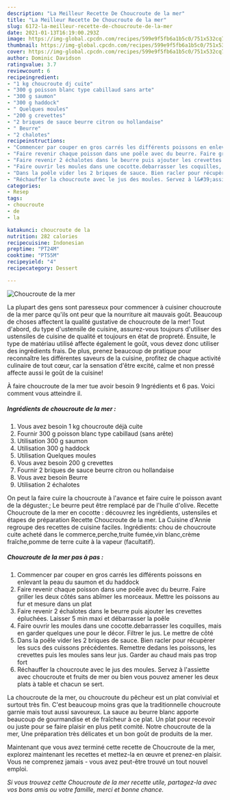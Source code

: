 ```yaml
---
description: "La Meilleur Recette De Choucroute de la mer"
title: "La Meilleur Recette De Choucroute de la mer"
slug: 6172-la-meilleur-recette-de-choucroute-de-la-mer
date: 2021-01-13T16:19:00.293Z
image: https://img-global.cpcdn.com/recipes/599e9f5fb6a1b5c0/751x532cq70/choucroute-de-la-mer-photo-principale-de-la-recette.jpg
thumbnail: https://img-global.cpcdn.com/recipes/599e9f5fb6a1b5c0/751x532cq70/choucroute-de-la-mer-photo-principale-de-la-recette.jpg
cover: https://img-global.cpcdn.com/recipes/599e9f5fb6a1b5c0/751x532cq70/choucroute-de-la-mer-photo-principale-de-la-recette.jpg
author: Dominic Davidson
ratingvalue: 3.7
reviewcount: 6
recipeingredient:
- "1 kg choucroute dj cuite"
- "300 g poisson blanc type cabillaud sans arte"
- "300 g saumon"
- "300 g haddock"
- " Quelques moules"
- "200 g crevettes"
- "2 briques de sauce beurre citron ou hollandaise"
- " Beurre"
- "2 chalotes"
recipeinstructions:
- "Commencer par couper en gros carrés les différents poissons en enlevant la peau du saumon et du haddock"
- "Faire revenir chaque poisson dans une poêle avec du beurre. Faire griller les deux côtés sans abîmer les morceaux. Mettre les poissons au fur et mesure dans un plat"
- "Faire revenir 2 échalotes dans le beurre puis ajouter les crevettes épluchées. Laisser 5 min maxi et débarrasser la poêle"
- "Faire ouvrir les moules dans une cocotte.debarrasser les coquilles, mais en garder quelques une pour le décor. Filtrer le jus. Le mettre de côté"
- "Dans la poêle vider les 2 briques de sauce. Bien racler pour récupèrer les sucs des cuissons précédentes. Remettre dedans les poissons, les crevettes puis les moules sans leur jus. Garder au chaud mais pas trop fort"
- "Réchauffer la choucroute avec le jus des moules. Servez à l&#39;assiette avec choucroute et fruits de mer ou bien vous pouvez amener les deux plats à table et chacun se sert."
categories:
- Resep
tags:
- choucroute
- de
- la

katakunci: choucroute de la 
nutrition: 282 calories
recipecuisine: Indonesian
preptime: "PT24M"
cooktime: "PT55M"
recipeyield: "4"
recipecategory: Dessert

---
```



![Choucroute de la mer](https://img-global.cpcdn.com/recipes/599e9f5fb6a1b5c0/751x532cq70/choucroute-de-la-mer-photo-principale-de-la-recette.jpg)

La plupart des gens sont paresseux pour commencer à cuisiner choucroute de la mer parce qu'ils ont peur que la nourriture ait mauvais goût. Beaucoup de choses affectent la qualité gustative de choucroute de la mer! Tout d'abord, du type d'ustensile de cuisine, assurez-vous toujours d'utiliser des ustensiles de cuisine de qualité et toujours en état de propreté. Ensuite, le type de matériau utilisé affecte également le goût, vous devez donc utiliser des ingrédients frais. De plus, prenez beaucoup de pratique pour reconnaître les différentes saveurs de la cuisine, profitez de chaque activité culinaire de tout cœur, car la sensation d'être excité, calme et non pressé affecte aussi le goût de la cuisine!

<!--inarticleads1-->

À faire choucroute de la mer tue avoir besoin 9 Ingrédients et 6 pas. Voici comment vous atteindre il.

##### Ingrédients de choucroute de la mer :

1. Vous avez besoin 1 kg choucroute déjà cuite
1. Fournir 300 g poisson blanc type cabillaud (sans arête)
1. Utilisation 300 g saumon
1. Utilisation 300 g haddock
1. Utilisation  Quelques moules
1. Vous avez besoin 200 g crevettes
1. Fournir 2 briques de sauce beurre citron ou hollandaise
1. Vous avez besoin  Beurre
1. Utilisation 2 échalotes


On peut la faire cuire la choucroute à l&#39;avance et faire cuire le poisson avant de la déguster.; Le beurre peut être remplacé par de l&#39;huile d&#39;olive. Recette Choucroute de la mer en cocotte : découvrez les ingrédients, ustensiles et étapes de préparation Recette Choucroute de la mer. La Cuisine d&#39;Annie regroupe des recettes de cuisine faciles. Ingrédients: chou de choucroute cuite acheté dans le commerce,perche,truite fumée,vin blanc,crème fraîche,pomme de terre cuite à la vapeur (facultatif). 

<!--inarticleads2-->

##### Choucroute de la mer pas à pas :

1. Commencer par couper en gros carrés les différents poissons en enlevant la peau du saumon et du haddock
1. Faire revenir chaque poisson dans une poêle avec du beurre. Faire griller les deux côtés sans abîmer les morceaux. Mettre les poissons au fur et mesure dans un plat
1. Faire revenir 2 échalotes dans le beurre puis ajouter les crevettes épluchées. Laisser 5 min maxi et débarrasser la poêle
1. Faire ouvrir les moules dans une cocotte.debarrasser les coquilles, mais en garder quelques une pour le décor. Filtrer le jus. Le mettre de côté
1. Dans la poêle vider les 2 briques de sauce. Bien racler pour récupèrer les sucs des cuissons précédentes. Remettre dedans les poissons, les crevettes puis les moules sans leur jus. Garder au chaud mais pas trop fort
1. Réchauffer la choucroute avec le jus des moules. Servez à l&#39;assiette avec choucroute et fruits de mer ou bien vous pouvez amener les deux plats à table et chacun se sert.


La choucroute de la mer, ou choucroute du pêcheur est un plat convivial et surtout très fin. C&#39;est beaucoup moins gras que la traditionnelle choucroute garnie mais tout aussi savoureux. La sauce au beurre blanc apporte beaucoup de gourmandise et de fraîcheur à ce plat. Un plat pour recevoir ou juste pour se faire plaisir en plus petit comité. Notre choucroute de la mer, Une préparation très délicates et un bon goût de produits de la mer. 

<!--inarticleads1-->

<p>
Maintenant que vous avez terminé cette recette de Choucroute de la mer, explorez maintenant les recettes et mettez-la en œuvre et prenez-en plaisir. Vous ne comprenez jamais - vous avez peut-être trouvé un tout nouvel emploi.
</p>

<p>
<i>Si vous trouvez cette Choucroute de la mer recette utile, partagez-la avec vos bons amis ou votre famille, merci et bonne chance.</i>
</p>
